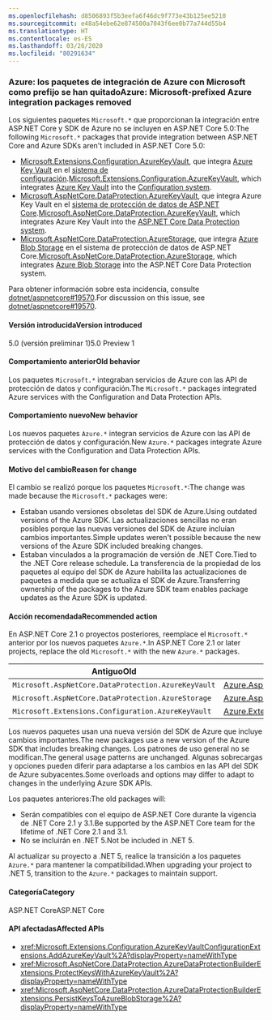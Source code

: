 ```yaml
---
ms.openlocfilehash: d8506893f5b3eefa6f46dc9f773e43b125ee5210
ms.sourcegitcommit: e48a54ebe62e874500a7043f6ee0b77a744d55b4
ms.translationtype: HT
ms.contentlocale: es-ES
ms.lasthandoff: 03/26/2020
ms.locfileid: "80291634"
---
```

### <a name="azure-microsoft-prefixed-azure-integration-packages-removed"></a><span data-ttu-id="5e80b-101">Azure: los paquetes de integración de Azure con Microsoft como prefijo se han quitado</span><span class="sxs-lookup"><span data-stu-id="5e80b-101">Azure: Microsoft-prefixed Azure integration packages removed</span></span>

<span data-ttu-id="5e80b-102">Los siguientes paquetes `Microsoft.*` que proporcionan la integración entre ASP.NET Core y SDK de Azure no se incluyen en ASP.NET Core 5.0:</span><span class="sxs-lookup"><span data-stu-id="5e80b-102">The following `Microsoft.*` packages that provide integration between ASP.NET Core and Azure SDKs aren't included in ASP.NET Core 5.0:</span></span>

* <span data-ttu-id="5e80b-103">[Microsoft.Extensions.Configuration.AzureKeyVault](https://www.nuget.org/packages/Microsoft.Extensions.Configuration.AzureKeyVault/), que integra [Azure Key Vault](/azure/key-vault/) en el [sistema de configuración](/aspnet/core/fundamentals/configuration/).</span><span class="sxs-lookup"><span data-stu-id="5e80b-103">[Microsoft.Extensions.Configuration.AzureKeyVault](https://www.nuget.org/packages/Microsoft.Extensions.Configuration.AzureKeyVault/), which integrates [Azure Key Vault](/azure/key-vault/) into the [Configuration system](/aspnet/core/fundamentals/configuration/).</span></span>
* <span data-ttu-id="5e80b-104">[Microsoft.AspNetCore.DataProtection.AzureKeyVault](https://www.nuget.org/packages/Microsoft.AspNetCore.DataProtection.AzureKeyVault/), que integra Azure Key Vault en el [sistema de protección de datos de ASP.NET Core](/aspnet/core/security/data-protection/introduction).</span><span class="sxs-lookup"><span data-stu-id="5e80b-104">[Microsoft.AspNetCore.DataProtection.AzureKeyVault](https://www.nuget.org/packages/Microsoft.AspNetCore.DataProtection.AzureKeyVault/), which integrates Azure Key Vault into the [ASP.NET Core Data Protection system](/aspnet/core/security/data-protection/introduction).</span></span>
* <span data-ttu-id="5e80b-105">[Microsoft.AspNetCore.DataProtection.AzureStorage](https://www.nuget.org/packages/Microsoft.AspNetCore.DataProtection.AzureStorage/), que integra [Azure Blob Storage](/azure/storage/blobs/) en el sistema de protección de datos de ASP.NET Core.</span><span class="sxs-lookup"><span data-stu-id="5e80b-105">[Microsoft.AspNetCore.DataProtection.AzureStorage](https://www.nuget.org/packages/Microsoft.AspNetCore.DataProtection.AzureStorage/), which integrates [Azure Blob Storage](/azure/storage/blobs/) into the ASP.NET Core Data Protection system.</span></span>

<span data-ttu-id="5e80b-106">Para obtener información sobre esta incidencia, consulte [dotnet/aspnetcore#19570](https://github.com/dotnet/aspnetcore/issues/19570).</span><span class="sxs-lookup"><span data-stu-id="5e80b-106">For discussion on this issue, see [dotnet/aspnetcore#19570](https://github.com/dotnet/aspnetcore/issues/19570).</span></span>

#### <a name="version-introduced"></a><span data-ttu-id="5e80b-107">Versión introducida</span><span class="sxs-lookup"><span data-stu-id="5e80b-107">Version introduced</span></span>

<span data-ttu-id="5e80b-108">5.0 (versión preliminar 1)</span><span class="sxs-lookup"><span data-stu-id="5e80b-108">5.0 Preview 1</span></span>

#### <a name="old-behavior"></a><span data-ttu-id="5e80b-109">Comportamiento anterior</span><span class="sxs-lookup"><span data-stu-id="5e80b-109">Old behavior</span></span>

<span data-ttu-id="5e80b-110">Los paquetes `Microsoft.*` integraban servicios de Azure con las API de protección de datos y configuración.</span><span class="sxs-lookup"><span data-stu-id="5e80b-110">The `Microsoft.*` packages integrated Azure services with the Configuration and Data Protection APIs.</span></span>

#### <a name="new-behavior"></a><span data-ttu-id="5e80b-111">Comportamiento nuevo</span><span class="sxs-lookup"><span data-stu-id="5e80b-111">New behavior</span></span>

<span data-ttu-id="5e80b-112">Los nuevos paquetes `Azure.*` integran servicios de Azure con las API de protección de datos y configuración.</span><span class="sxs-lookup"><span data-stu-id="5e80b-112">New `Azure.*` packages integrate Azure services with the Configuration and Data Protection APIs.</span></span>

#### <a name="reason-for-change"></a><span data-ttu-id="5e80b-113">Motivo del cambio</span><span class="sxs-lookup"><span data-stu-id="5e80b-113">Reason for change</span></span>

<span data-ttu-id="5e80b-114">El cambio se realizó porque los paquetes `Microsoft.*`:</span><span class="sxs-lookup"><span data-stu-id="5e80b-114">The change was made because the `Microsoft.*` packages were:</span></span>

* <span data-ttu-id="5e80b-115">Estaban usando versiones obsoletas del SDK de Azure.</span><span class="sxs-lookup"><span data-stu-id="5e80b-115">Using outdated versions of the Azure SDK.</span></span> <span data-ttu-id="5e80b-116">Las actualizaciones sencillas no eran posibles porque las nuevas versiones del SDK de Azure incluían cambios importantes.</span><span class="sxs-lookup"><span data-stu-id="5e80b-116">Simple updates weren't possible because the new versions of the Azure SDK included breaking changes.</span></span>
* <span data-ttu-id="5e80b-117">Estaban vinculados a la programación de versión de .NET Core.</span><span class="sxs-lookup"><span data-stu-id="5e80b-117">Tied to the .NET Core release schedule.</span></span> <span data-ttu-id="5e80b-118">La transferencia de la propiedad de los paquetes al equipo del SDK de Azure habilita las actualizaciones de paquetes a medida que se actualiza el SDK de Azure.</span><span class="sxs-lookup"><span data-stu-id="5e80b-118">Transferring ownership of the packages to the Azure SDK team enables package updates as the Azure SDK is updated.</span></span>

#### <a name="recommended-action"></a><span data-ttu-id="5e80b-119">Acción recomendada</span><span class="sxs-lookup"><span data-stu-id="5e80b-119">Recommended action</span></span>

<span data-ttu-id="5e80b-120">En ASP.NET Core 2.1 o proyectos posteriores, reemplace el `Microsoft.*` anterior por los nuevos paquetes `Azure.*`.</span><span class="sxs-lookup"><span data-stu-id="5e80b-120">In ASP.NET Core 2.1 or later projects, replace the old `Microsoft.*` with the new `Azure.*` packages.</span></span>

| <span data-ttu-id="5e80b-121">Antiguo</span><span class="sxs-lookup"><span data-stu-id="5e80b-121">Old</span></span> | <span data-ttu-id="5e80b-122">Nuevo</span><span class="sxs-lookup"><span data-stu-id="5e80b-122">New</span></span> |
|--|--|
| `Microsoft.AspNetCore.DataProtection.AzureKeyVault` | [<span data-ttu-id="5e80b-123">Azure.AspNetCore.DataProtection.Keys</span><span class="sxs-lookup"><span data-stu-id="5e80b-123">Azure.AspNetCore.DataProtection.Keys</span></span>](https://www.nuget.org/packages/Azure.AspNetCore.DataProtection.Keys) |
| `Microsoft.AspNetCore.DataProtection.AzureStorage` | [<span data-ttu-id="5e80b-124">Azure.AspNetCore.DataProtection.Blobs</span><span class="sxs-lookup"><span data-stu-id="5e80b-124">Azure.AspNetCore.DataProtection.Blobs</span></span>](https://www.nuget.org/packages/Azure.AspNetCore.DataProtection.Blobs) |
| `Microsoft.Extensions.Configuration.AzureKeyVault` | [<span data-ttu-id="5e80b-125">Azure.Extensions.Configuration.Secrets</span><span class="sxs-lookup"><span data-stu-id="5e80b-125">Azure.Extensions.Configuration.Secrets</span></span>](https://www.nuget.org/packages/Azure.Extensions.Configuration.Secrets) |

<span data-ttu-id="5e80b-126">Los nuevos paquetes usan una nueva versión del SDK de Azure que incluye cambios importantes.</span><span class="sxs-lookup"><span data-stu-id="5e80b-126">The new packages use a new version of the Azure SDK that includes breaking changes.</span></span> <span data-ttu-id="5e80b-127">Los patrones de uso general no se modifican.</span><span class="sxs-lookup"><span data-stu-id="5e80b-127">The general usage patterns are unchanged.</span></span> <span data-ttu-id="5e80b-128">Algunas sobrecargas y opciones pueden diferir para adaptarse a los cambios en las API del SDK de Azure subyacentes.</span><span class="sxs-lookup"><span data-stu-id="5e80b-128">Some overloads and options may differ to adapt to changes in the underlying Azure SDK APIs.</span></span>

<span data-ttu-id="5e80b-129">Los paquetes anteriores:</span><span class="sxs-lookup"><span data-stu-id="5e80b-129">The old packages will:</span></span>

* <span data-ttu-id="5e80b-130">Serán compatibles con el equipo de ASP.NET Core durante la vigencia de .NET Core 2.1 y 3.1.</span><span class="sxs-lookup"><span data-stu-id="5e80b-130">Be supported by the ASP.NET Core team for the lifetime of .NET Core 2.1 and 3.1.</span></span>
* <span data-ttu-id="5e80b-131">No se incluirán en .NET 5.</span><span class="sxs-lookup"><span data-stu-id="5e80b-131">Not be included in .NET 5.</span></span>

<span data-ttu-id="5e80b-132">Al actualizar su proyecto a .NET 5, realice la transición a los paquetes `Azure.*` para mantener la compatibilidad.</span><span class="sxs-lookup"><span data-stu-id="5e80b-132">When upgrading your project to .NET 5, transition to the `Azure.*` packages to maintain support.</span></span>

#### <a name="category"></a><span data-ttu-id="5e80b-133">Categoría</span><span class="sxs-lookup"><span data-stu-id="5e80b-133">Category</span></span>

<span data-ttu-id="5e80b-134">ASP.NET Core</span><span class="sxs-lookup"><span data-stu-id="5e80b-134">ASP.NET Core</span></span>

#### <a name="affected-apis"></a><span data-ttu-id="5e80b-135">API afectadas</span><span class="sxs-lookup"><span data-stu-id="5e80b-135">Affected APIs</span></span>

- <xref:Microsoft.Extensions.Configuration.AzureKeyVaultConfigurationExtensions.AddAzureKeyVault%2A?displayProperty=nameWithType>
- <xref:Microsoft.AspNetCore.DataProtection.AzureDataProtectionBuilderExtensions.ProtectKeysWithAzureKeyVault%2A?displayProperty=nameWithType>
- <xref:Microsoft.AspNetCore.DataProtection.AzureDataProtectionBuilderExtensions.PersistKeysToAzureBlobStorage%2A?displayProperty=nameWithType>

<!--

#### Affected APIs

- `Overload:Microsoft.Extensions.Configuration.AzureKeyVaultConfigurationExtensions.AddAzureKeyVault`
- `Overload:Microsoft.AspNetCore.DataProtection.AzureDataProtectionBuilderExtensions.ProtectKeysWithAzureKeyVault`
- `Overload:Microsoft.AspNetCore.DataProtection.AzureDataProtectionBuilderExtensions.PersistKeysToAzureBlobStorage`

-->
